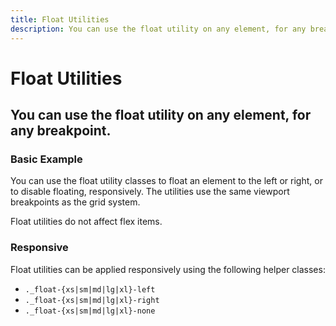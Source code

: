 ```yaml
---
title: Float Utilities
description: You can use the float utility on any element, for any breakpoint. 
---
```


<script setup>
import * as examples from './examples';
</script>

# Float Utilities

## You can use the float utility on any element, for any breakpoint. 

### Basic Example
You can use the float utility classes to float an element to the left or right, or to disable floating, responsively. The utilities use the same viewport breakpoints as the grid system. 

<example :component="examples.FloatBasicExample" :html="examples.FloatBasicExampleHTML"></example>

<i-alert variant="info" class="_margin-top-1">
    <template #icon><i-icon icon="info"></i-icon></template>
     Float utilities do not affect flex items.
</i-alert>

### Responsive
Float utilities can be applied responsively using the following helper classes:

- `._float-{xs|sm|md|lg|xl}-left`
- `._float-{xs|sm|md|lg|xl}-right`
- `._float-{xs|sm|md|lg|xl}-none`

<example :component="examples.FloatResponsiveExample" :html="examples.FloatResponsiveExampleHTML"></example>
